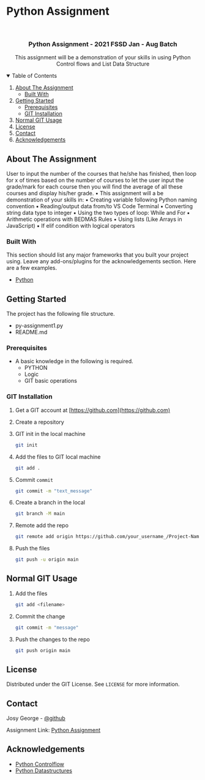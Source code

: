 # Python Assignment

<!-- ASSIGNMENT INTRO -->
<br />
<p>
  <h3 align="center">Python Assignment - 2021 FSSD Jan - Aug Batch</h3>

  <p align="center">
    This assignment will be a demonstration of your skills in using Python Control flows and List Data Structure
    <br />
  </p>
</p>

<!-- TABLE OF CONTENTS -->
<details open="open">
  <summary>Table of Contents</summary>
  <ol>
    <li>
      <a href="#about-the-assignment">About The Assignment</a>
      <ul>
        <li><a href="#built-with">Built With</a></li>
      </ul>
    </li>
    <li>
      <a href="#getting-started">Getting Started</a>
      <ul>
        <li><a href="#prerequisites">Prerequisites</a></li>
        <li><a href="#git-installation">GIT Installation</a></li>
      </ul>
    </li>
    <li><a href="#normal-git-usage">Normal GIT Usage</a></li>
    <li><a href="#license">License</a></li>
    <li><a href="#contact">Contact</a></li>
    <li><a href="#acknowledgements">Acknowledgements</a></li>
  </ol>
</details>

<!-- ABOUT THE Assignment -->

## About The Assignment

User to input the number of the courses that he/she has finished, then loop for x of times based on the number of courses to let the user input the grade/mark for each course then you will find the average of all these courses and display his/her grade.
• This assignment will a be demonstration of your skills in:
▪ Creating variable following Python naming convention
▪ Reading/output data from/to VS Code Terminal
▪ Converting string data type to integer
▪ Using the two types of loop: While and For
▪ Arithmetic operations with BEDMAS Rules
▪ Using lists (Like Arrays in JavaScript)
▪ If elif condition with logical operators

### Built With

This section should list any major frameworks that you built your project using. Leave any add-ons/plugins for the acknowledgements section. Here are a few examples.

- [Python](https://docs.python.org/3/tutorial/)

<!-- GETTING STARTED -->

## Getting Started

The project has the following file structure.

- py-assignment1.py
- README.md

### Prerequisites

- A basic knowledge in the following is required.
  - PYTHON
  - Logic
  - GIT basic operations

### GIT Installation

1. Get a GIT account at [https://github.com](https://github.com)
2. Create a repository

3. GIT init in the local machine
   ```sh
   git init
   ```
4. Add the files to GIT local machine
   ```sh
   git add .
   ```
5. Commit `commit`
   ```sh
   git commit -m "text_message"
   ```
6. Create a branch in the local
   ```sh
   git branch -M main
   ```
7. Remote add the repo
   ```sh
   git remote add origin https://github.com/your_username_/Project-Name.git
   ```
8. Push the files
   ```sh
   git push -u origin main
   ```

<!-- USAGE EXAMPLES -->

## Normal GIT Usage

1. Add the files
   ```sh
   git add <filename>
   ```
2. Commit the change
   ```sh
   git commit -m "message"
   ```
3. Push the changes to the repo
   ```sh
   git push origin main
   ```

<!-- LICENSE -->

## License

Distributed under the GIT License. See `LICENSE` for more information.

<!-- CONTACT -->

## Contact

Josy George - [@github](https://github.com/josygeorge/)

Assignment Link: [Python Assignment](https://github.com/josygeorge/Python-Assignment)

<!-- ACKNOWLEDGEMENTS -->

## Acknowledgements

- [Python Controlflow](https://docs.python.org/3/tutorial/controlflow.html)
- [Python Datastructures](https://docs.python.org/3/tutorial/datastructures.html)
